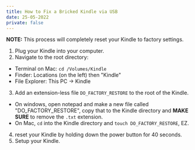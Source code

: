 ```yaml
---
title: How to Fix a Bricked Kindle via USB
date: 25-05-2022
private: false
---
```


**NOTE:**  This process will completely reset your Kindle to factory settings.

1. Plug your Kindle into your computer.
2. Navigate to the root directory:
  - Terminal on Mac: `cd /Volumes/Kindle`
  - Finder: Locations (on the left) then "Kindle"
  - File Explorer: This PC -> Kindle
3. Add an extension-less file `DO_FACTORY_RESTORE` to the root of the Kindle.
  - On windows, open notepad and make a new file called "DO_FACTORY_RESTORE", copy that to the Kindle directory and **MAKE SURE** to remove the `.txt` extension.
  - On Mac, `cd` into the Kindle directory and `touch DO_FACTORY_RESTORE`, EZ.
4. reset your Kindle by holding down the power button for 40 seconds.
5. Setup your Kindle.
